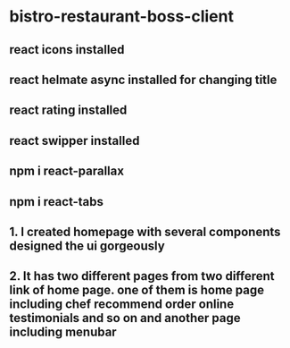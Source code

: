 # bistro-restaurant-boss-client

## react icons installed

## react helmate async installed for changing title

## react rating installed

## react swipper installed

## npm i react-parallax

## npm i react-tabs

## 1. I created homepage with several components designed the ui gorgeously

## 2. It has two different pages from two different link of home page. one of them is home page including chef recommend order online testimonials and so on and another page including menubar

